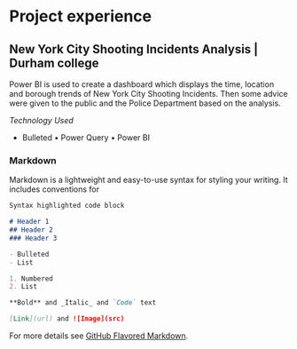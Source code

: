 # Project experience
## New York City Shooting Incidents Analysis | Durham college 

Power BI is used to create a dashboard which displays the time, location and borough trends of New York City Shooting Incidents. Then some advice were given to the public and the Police Department based on the analysis.

_Technology Used_
- Bulleted
•	Power Query
•	Power BI

### Markdown

Markdown is a lightweight and easy-to-use syntax for styling your writing. It includes conventions for
```markdown 
Syntax highlighted code block

# Header 1
## Header 2
### Header 3

- Bulleted
- List

1. Numbered
2. List

**Bold** and _Italic_ and `Code` text

[Link](url) and ![Image](src)
```

For more details see [GitHub Flavored Markdown](https://guides.github.com/features/mastering-markdown/).

